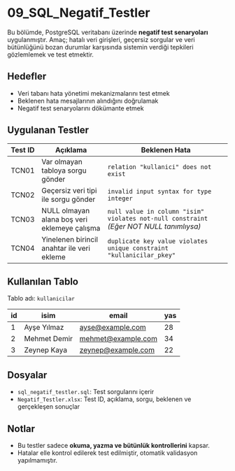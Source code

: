 #  09_SQL_Negatif_Testler

Bu bölümde, PostgreSQL veritabanı üzerinde **negatif test senaryoları** uygulanmıştır. Amaç; hatalı veri girişleri, geçersiz sorgular ve veri bütünlüğünü bozan durumlar karşısında sistemin verdiği tepkileri gözlemlemek ve test etmektir.

##  Hedefler
- Veri tabanı hata yönetimi mekanizmalarını test etmek
- Beklenen hata mesajlarının alındığını doğrulamak
- Negatif test senaryolarını dökümante etmek

##  Uygulanan Testler

| Test ID  | Açıklama                                                   | Beklenen Hata                                                                 |
|----------|-------------------------------------------------------------|--------------------------------------------------------------------------------|
| TCN01    | Var olmayan tabloya sorgu gönder                           | `relation "kullanici" does not exist`                                          |
| TCN02    | Geçersiz veri tipi ile sorgu gönder                        | `invalid input syntax for type integer`                                       |
| TCN03    | NULL olmayan alana boş veri eklemeye çalışma               | `null value in column "isim" violates not-null constraint` *(Eğer NOT NULL tanımlıysa)* |
| TCN04    | Yinelenen birincil anahtar ile veri ekleme                 | `duplicate key value violates unique constraint "kullanicilar_pkey"`          |

##  Kullanılan Tablo
Tablo adı: `kullanicilar`

| id | isim      | email              | yas |
|----|----------------|--------------------|-----|
| 1  | Ayşe Yılmaz    | ayse@example.com   | 28  |
| 2  | Mehmet Demir   | mehmet@example.com | 34  |
| 3  | Zeynep Kaya    | zeynep@example.com | 22  |

##  Dosyalar
- `sql_negatif_testler.sql`: Test sorgularını içerir
- `Negatif_Testler.xlsx`: Test ID, açıklama, sorgu, beklenen ve gerçekleşen sonuçlar

##  Notlar
- Bu testler sadece **okuma, yazma ve bütünlük kontrollerini** kapsar.
- Hatalar elle kontrol edilerek test edilmiştir, otomatik validasyon yapılmamıştır.
